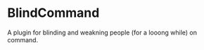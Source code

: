 BlindCommand
============

A plugin for blinding and weakning people (for a looong while) on command.
